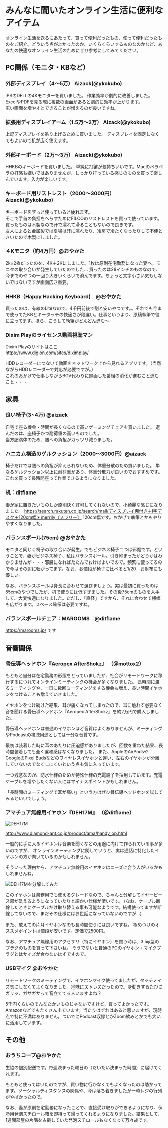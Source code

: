 # みんなに聞いたオンライン生活に便利なアイテム

オンライン生活を送るにあたって、買って便利だったもの、使って便利だったものをご紹介。どういう点がよかったのか、いくらくらいするものなのかなど、あなたの快適なオンライン生活のためにぜひ参考にしてみてください。

## PC関係（モニタ・KBなど）
### 外部ディスプレイ（4〜5万）  Aizack(@ykokubo)

IPSのDELLの4Kモニターを買いました。
作業効率が劇的に改善しました。ExcelやPDFを見る際に複数の画面があると劇的に効率が上がります。  
広い画面を増やすとできることが増えるのが良いですね。  

### 拡張用ディスプレイアーム（1.5万〜2万）  Aizack(@ykokubo)

上記ディスプレイを吊り上げるために買いました。
ディスプレイを固定しなくてもよいので机が広く使えます。  

### 外部キーボード（2万〜3万）  Aizack(@ykokubo)

HHKBのキーボードを買いました。
単純に打鍵が気持ちいいです。Macのペラペラの打感も嫌いではありませんが、しっかり打っている感じのものを買って楽しんでいます。入力が楽しいです。  

### キーボード用リストレスト（2000〜3000円）  Aizack(@ykokubo)

キーボードをずっと使っていると疲れます。  
そこで手首の負担をへらすためにFILCOのリストレストを買って使っています。買ったものは木製なので汗で濡れて滑ることもないので良きです。  
友人によると金属製では夏場は汗に濡れたり、冷房で冷たくなったりして不便ときいたので木製にしました。

### ４Kモニタ（約4万円）@おやかた

2k×2枚だったのを、4K＋2Kにしました。1枚は原則在宅勤務になった妻へ。モニタの取り合いが発生していたのでした…
買ったのは28インチのものなので、今までのやつの一回り大きいくらいで済んでます。ちょっと文字小さい気もしないではないですが画面広さ重要。  

### HHKB（Happy Hacking Keyboard)　@おやかた

買ったのは、有線のLiteなので、4千円前後で割と安いやつです。。それでも今まで使ってたKBとキータッチの快適さが段違い。仕事というより、原稿執筆で役に立ってます。ほら、こうして執筆がどんどん進む～


### Dixim Playのライセンス動画視聴マン
Dixim Playのサイトはここ  
https://www.digion.com/sites/diximplay/  

HDDレコーダーにつないで動画をネットワーク上から見れるアプリです。（当然ながらHDDレコーダーで対応が必要ですが。）  
これのおかげで仕事しながらBGV代わりに録画した番組の消化が進むこと進むこと・・・


## 家具
### 良い椅子(3~4万) @aizack

自宅で座る機会・時間が長くなるので高いゲーミングチェアを買いました。
選んだのは、座椅子かつ耐荷重の高いものでした。  
当方肥満体のため、腰への負担がガッツリ減りました。  

### ハニカム構造のゲルクッション（2000〜3000円）@aizack

椅子だけでは腰への負担が抑えられないため、体重分散のため買いました。
単なるゲルクッション以上に耐荷重があり、体重分散力が良いのでおすすめです。  
これを買って長時間座って作業できるようになりました。  

### 机：ditflame

妻が家に置きたいものしか原則快く許可してくれないので、小綺麗な感じになりました。
https://search.rakuten.co.jp/search/mall/ディスプレイ棚付き＋l字デスク＋120cm幅＊merrily〔メラリー〕 
120cm幅です。おかげで執筆とかもやりやすくなりました。  

### バランスボール(75cm)  @おやかた

モニタと同じく椅子の取り合いが発生。でもビジネス椅子二つは邪魔です。ということで、妻がビジネス椅子、私はバランスボール。引き締まったかどうかはわかりませんが・・・邪魔になればたたんでおけばよいでので。頻繁に使ってるので今はその辺に転がってます。なお、お値段が椅子に比べると1/20．お財布にも優しい。  

なお、バランスボールは身長に合わせて選びましょう。実は最初に買ったのは55cmのやつでしたが、机で使うには低すぎました。その後75cmのものを入手して、大変快適になりました。ただし、「直径」ですから、それに合わせて横幅も広がります。スペース確保は必要ですね。

### バランスボールチェア：MAROOMS　@ditflame  
https://marooms.jp/ です

## 音響関係

### 骨伝導ヘッドホン『Aeropex AfterShokz』 （＠mottox2）

もともと自分は在宅勤務の形態をとっていましたが、社会がリモートワークに移行するにつれてオンラインミーティングの機会が多くなりました。
長時間に渡るミーティングや、一日に数回ミーティングをする機会も増え、長い時間イヤホンをつけることも増えていきました。

イヤホンをつけ続けた結果、耳が痛くなってしまったので、耳に触れず必要なく音を聞ける骨伝導ヘッドホン『Aeropex AfterShokz』を約2万円で購入しました。

骨伝導ヘッドホンは普通のイヤホンほど音質はよくありませんが、ミーティングやPodcastの視聴用途としては十分な音質です。

最初は装着した時に耳のあたりに圧迫感がありましたが、回数を重ねた結果、長時間装着しても全く違和感はなくなりました。
また、AppleのAirPodsやGoogleのPixel Budsなどのワイヤレスイヤホンと違い、左右のイヤホンが分離していないのでなくしにくいという点も気に入っています。

一つ残念なのが、防水仕様のためか特殊仕様の充電端子を採用しています。充電ケーブルを増やしたくない人にはマイナスポイントかもしれません。

「長時間のミーティングで耳が痛い」という方はぜひ骨伝導ヘッドホンを試してみるといいでしょう。

### アマチュア無線用イヤホン『DEH17M』 （＠ditflame）

![DEH17M](images/chap-favorite-goods/DEH17M_1.JPG?scale=0.7)

http://www.diamond-ant.co.jp/product/ama/handy_op.html

一般的に手に入るイヤホンは音楽を聞くなどの用途に向けて作られている事が多いのですが、
オンラインミーティングに関していうと、実は通話に特化したイヤホンの方が向いているのかもしれません。

そういった理由から、アマチュア無線用のイヤホンはニーズに合う人がいるかもしれませんね。

![DEH17Mを分解してみた](images/chap-favorite-goods/DEH17M_2.JPG?scale=0.7)

このイヤホンは業務用でも使えるグレードなので、ちゃんと分解してイヤーピース部が洗えるようになっていたりと細かい仕様が渋いです。
(なお、ケーブル断線したときにケーブルだけ取り替える事も可能なようです。結構使ってますが断線してないので、まだその仕様にはお世話になっていないのですが…)

また、敢えての片耳イヤホンなのも長時間使うには良いですね。
極めつけのオススメポイントは値段が安いです。定価で2500円。

なお、アマチュア無線用のアクセサリ（特にイヤホン）を買う時は、3.5φ型のプラグのものを買って下さいね。
そうでないと普通のPCのイヤホン・マイクプラグとはサイズが合わないはずですので。

### USBマイク @おやかた 

リモートワークのミーティングで、イヤホンマイク使ってましたが、タッチノイズ気にしなくてよくなりました。地味にストレスだったので。身動きするたびにガリッ、ガサガサって音立ててる人いますよね？

5千円くらいのそんなたかいものじゃないですけど、買ってよかったです。Amazonなどでもたくさん出ています。当たりはずれはあると思いますが、現時点で特に不満はありません。ついでにPodcast収録とかZoom飲みとかでも大いに活用しています。

## その他
### おうちコープ@おやかた  
生協の個別配送です。毎週決まった曜日の（だいたい決まった時間）に届けてくれます。

もともと使ってはいたのですが、買い物に行かなくてもよくなったのは助かってます。ソーシャルディスタンスの関係や、今は落ち着きましたが一時レジの行列がやばかったので。

なお、妻が原則在宅勤務になったことで、直接受け取りができるようになり、保冷用発泡スチロール箱を即持って帰ってくれるようになりました。結果として、1週間部屋の片隅を占拠していた発泡スチロールもなくなって万々歳です。


